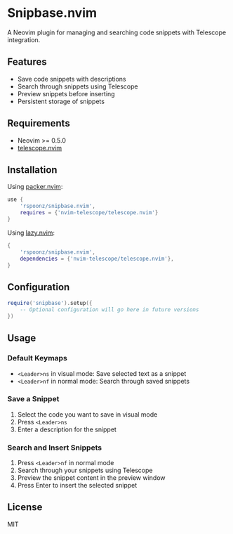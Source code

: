 # Snipbase.nvim

A Neovim plugin for managing and searching code snippets with Telescope integration.

## Features

- Save code snippets with descriptions
- Search through snippets using Telescope
- Preview snippets before inserting
- Persistent storage of snippets

## Requirements

- Neovim >= 0.5.0
- [telescope.nvim](https://github.com/nvim-telescope/telescope.nvim)

## Installation

Using [packer.nvim](https://github.com/wbthomason/packer.nvim):

```lua
use {
    'rspoonz/snipbase.nvim',
    requires = {'nvim-telescope/telescope.nvim'}
}
```

Using [lazy.nvim](https://github.com/folke/lazy.nvim):

```lua
{
    'rspoonz/snipbase.nvim',
    dependencies = {'nvim-telescope/telescope.nvim'},
}
```

## Configuration

```lua
require('snipbase').setup({
    -- Optional configuration will go here in future versions
})
```

## Usage

### Default Keymaps

- `<Leader>ns` in visual mode: Save selected text as a snippet
- `<Leader>nf` in normal mode: Search through saved snippets

### Save a Snippet

1. Select the code you want to save in visual mode
2. Press `<Leader>ns`
3. Enter a description for the snippet

### Search and Insert Snippets

1. Press `<Leader>nf` in normal mode
2. Search through your snippets using Telescope
3. Preview the snippet content in the preview window
4. Press Enter to insert the selected snippet

## License

MIT
